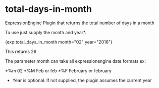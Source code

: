 total-days-in-month
===================

ExpressionEngine Plugin that returns the total number of days in a month

To use just supply the month and year*.

{exp:total_days_in_month month="02" year="2016"}

This returns 29

The parameter month can take all expressionengine date formats
ex:     

*%m      02
*%M      Feb or feb
*%F      February or february


* Year is optional. If not supplied, the plugin assumes the current year
